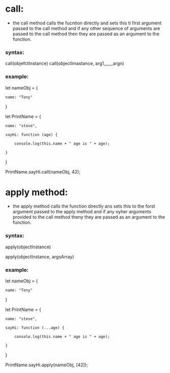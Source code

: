 # call:
- the call method calls the fucntion directly and sets this ti first argument passed to the call method and if any other sequence of arguments are passed  to the call method then they are passed as an argument to the function.
### syntax:

call(objefctInstance)
call(objectImastance, arg1,,,,,,,argn)

### example:

let nameObj = {

    name: "Tony"

}


let PrintName = {

    name: "steve",

    sayHi: function (age) {

        console.log(this.name + " age is " + age);

    }

}


PrintName.sayHi.call(nameObj, 42);
# apply method:
- the apply method calls the function directly ans sets this to the forst argument passed to the apply method and if any oyher arguments provided to the call method theny they are passed as an argument to the function.
### syntax:

apply(objectInstance)

apply(objectInstance, argsArray)


### example:

let nameObj = {

    name: "Tony"

}


let PrintName = {

    name: "steve",

    sayHi: function (...age) {

        console.log(this.name + " age is " + age);

    }

}

PrintName.sayHi.apply(nameObj, [42]);


